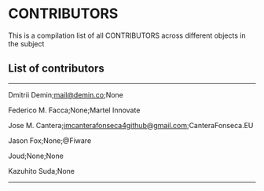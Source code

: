 # CONTRIBUTORS
This is a compilation list of all CONTRIBUTORS across different objects in the subject

## List of contributors
___

Dmitrii Demin;mail@demin.co;None

Federico M. Facca;None;Martel Innovate

Jose M. Cantera;jmcanterafonseca4github@gmail.com;CanteraFonseca.EU

Jason Fox;None;@Fiware 

Joud;None;None

Kazuhito Suda;None
____
